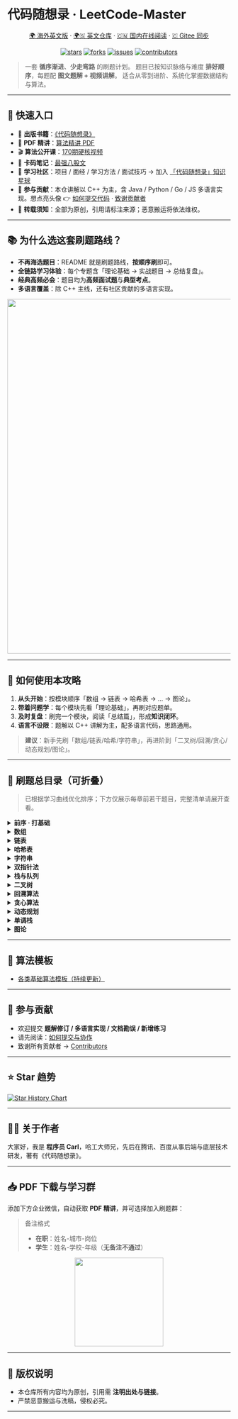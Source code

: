 
# 代码随想录 · LeetCode-Master

<p align="center">
  <a href="https://keetcoder.com/">🌍 海外英文版</a> ·
  <a href="https://github.com/youngyangyang04/keetcoder">🌍🇸 英文仓库</a> ·
  <a href="https://programmercarl.com/">🇨🇳 国内在线阅读</a> ·
  <a href="https://gitee.com/programmercarl/leetcode-master">🇨  Gitee 同步</a>
</p>

<p align="center">
  <a href="https://github.com/youngyangyang04/leetcode-master/stargazers"><img alt="stars" src="https://img.shields.io/github/stars/youngyangyang04/leetcode-master?style=flat&label=Stars"></a>
  <a href="https://github.com/youngyangyang04/leetcode-master/network/members"><img alt="forks" src="https://img.shields.io/github/forks/youngyangyang04/leetcode-master?style=flat&label=Forks"></a>
  <a href="https://github.com/youngyangyang04/leetcode-master/issues"><img alt="issues" src="https://img.shields.io/github/issues/youngyangyang04/leetcode-master?style=flat&label=Issues"></a>
  <a href="https://github.com/youngyangyang04/leetcode-master/graphs/contributors"><img alt="contributors" src="https://img.shields.io/github/contributors/youngyangyang04/leetcode-master?style=flat&label=Contributors"></a>
</p>

> 一套 **循序渐进**、**少走弯路** 的刷题计划。
> 题目已按知识脉络与难度 **排好顺序**，每题配 **图文题解 + 视频讲解**。
> 适合从零到进阶、系统化掌握数据结构与算法。

---

## 🔗 快速入口

- 📘 **出版书籍**：[《代码随想录》](https://union-click.jd.com/jdc?e=618%7Cpc%7C&p=JF8BASMJK1olXwABU1pUCU0SCl8IGV8WVAICU24ZVxNJXF9RXh5UHw0cSgYYXBcIWDoXSQVJQwYAUF1UDEsQHDZNRwYlVEBGPAIccE51dQ1cfjpVCnsHUjYbTkcbM244GFIXWQYAUV5VOHsXBF9adYOj696n5UKJosTCi_g4GmsVWwILVFhZCUIXBWgMK1wVVDZfHAIVXwAnM18LK1wVVBIEJh8PHE1lM18IK1glXQcCVVpYDU8RB2YUG18QXA4BSF5bDEIXBWsJHlgVXAEyVl9cDEInM7GFqyYQWHkHVBY1TUxoBmZtXT7L0LYTKClfCkMWEl8BGCMVCkFGBg01Dg5zSgcJUCxeD2AKNRwzChFKfGx3HQtCDnN3XV0aDB1KM2o4G10VXzY)
- 🧾 **PDF 精讲**：[算法精讲 PDF](https://programmercarl.com/qita/algo_pdf.html)
- 🎬 **算法公开课**：[170期硬核视频](https://www.bilibili.com/video/BV1fA4y1o715)
- 🧠 **卡码笔记**：[最强八股文](https://notes.kamacoder.com/)
- 👥 **学习社区**：项目 / 面经 / 学习方法 / 面试技巧 → 加入 [「代码随想录」知识星球](https://programmercarl.com/other/kstar.html)
- 🤝 **参与贡献**：本仓讲解以 C++ 为主，含 Java / Python / Go / JS 多语言实现。想点亮头像 👉 [如何提交代码](https://www.programmercarl.com/qita/join.html) · [致谢贡献者](https://github.com/youngyangyang04/leetcode-master/graphs/contributors)
- 📢 **转载须知**：全部为原创，引用请标注来源；恶意搬运将依法维权。

---

## 📚 为什么选这套刷题路线？

- **不再海选题目**：README 就是刷题路线，**按顺序刷**即可。
- **全链路学习体验**：每个专题含「理论基础 → 实战题目 → 总结复盘」。
- **经典高频必会**：题目均为**高频面试题**与**典型考点**。
- **多语言覆盖**：除 C++ 主线，还有社区贡献的多语言实现。

<p align="center">
<a href="https://programmercarl.com/xunlian/xunlianying.html" target="_blank">
	<img src="./pics/训练营.png" width="800" />
</a>
</p>

---

## 🚀 如何使用本攻略

1. **从头开始**：按模块顺序「数组 → 链表 → 哈希表 → … → 图论」。
2. **带着问题学**：每个模块先看「理论基础」，再刷对应题单。
3. **及时复盘**：刷完一个模块，阅读「总结篇」，形成**知识闭环**。
4. **语言不设限**：题解以 C++ 讲解为主，配多语言代码，思路通用。

> **建议**：新手先刷「数组/链表/哈希/字符串」，再进阶到「二叉树/回溯/贪心/动态规划/图论」。

---

## 🧭 刷题总目录（可折叠）

> 已根据学习曲线优化排序；下方仅展示每章前若干题目，完整清单请展开查看。

<details>
<summary><b>前序 · 打基础</b></summary>

- [做项目（C++ / Java / Go / 前端 / 测开）](https://programmercarl.com/other/kstar.html)
- 编程语言
  - [C++ 面试与学习指南](https://github.com/youngyangyang04/TechCPP)
  - [语言基础课](https://programmercarl.com/qita/language.html)
  - [23 种设计模式](https://programmercarl.com/ke/shejimoshi.html)
  - [大厂算法笔试题](https://programmercarl.com/ke/bishi.html)
- 工具
  - [一站式 Vim 配置](https://github.com/youngyangyang04/PowerVim)
  - [万字 Git 入门](https://mp.weixin.qq.com/s/Q_O0ey4C9tryPZaZeJocbA)
  - [程序员写文档用什么？](./problems/前序/程序员写文档工具.md)
- 求职
  - [卡码网（ACM 模式练习）](https://kamacoder.com/)
  - [简历怎么写（含模板）](./problems/前序/程序员简历.md)
  - [专业技能怎么写](https://programmercarl.com/other/jianlizhuanye.html)
  - [项目经历怎么写](https://programmercarl.com/other/jianlixiangmu.html)
  - [BAT 面试流程与注意事项](./problems/前序/BAT级别技术面试流程和注意事项都在这里了.md)
- 算法性能分析
  - [时间复杂度全解](./problems/前序/时间复杂度.md)
  - [O(n) 也会超时？](./problems/前序/算法超时.md)
  - [递归的时空复杂度](./problems/前序/递归算法的时间复杂度.md)
  - [空间复杂度常见疑问](./problems/前序/空间复杂度.md)
  - [内存消耗那些事](./problems/前序/内存消耗.md)
</details>

<details>
<summary><b>数组</b></summary>

- [数组理论基础](./problems/数组理论基础.md)
- [704. 二分查找](./problems/0704.二分查找.md)
- [27. 移除元素](./problems/0027.移除元素.md)
- [977. 有序数组的平方](./problems/0977.有序数组的平方.md)
- [209. 长度最小的子数组](./problems/0209.长度最小的子数组.md)
- [59. 螺旋矩阵 II](./problems/0059.螺旋矩阵II.md)
- [数组总结篇](./problems/数组总结篇.md)
</details>

<details>
<summary><b>链表</b></summary>

- [链表理论基础](./problems/链表理论基础.md)
- [203. 移除链表元素](./problems/0203.移除链表元素.md)
- [707. 设计链表](./problems/0707.设计链表.md)
- [206. 反转链表](./problems/0206.翻转链表.md)
- [142. 环形链表 II](./problems/0142.环形链表II.md)
- [链表总结篇](./problems/链表总结篇.md)
</details>

<details>
<summary><b>哈希表</b></summary>

- [哈希表理论基础](./problems/哈希表理论基础.md)
- [242. 有效的字母异位词](./problems/0242.有效的字母异位词.md)
- [1. 两数之和](./problems/0001.两数之和.md)
- [15. 三数之和](./problems/0015.三数之和.md)
- [哈希表总结篇](./problems/哈希表总结.md)
</details>

<details>
<summary><b>字符串</b></summary>

- [344. 反转字符串](./problems/0344.反转字符串.md)
- [151. 翻转字符串里的单词](./problems/0151.翻转字符串里的单词.md)
- [KMP 通关](./problems/0028.实现strStr.md)
- [459. 重复的子字符串](./problems/0459.重复的子字符串.md)
- [字符串总结篇](./problems/字符串总结.md)
</details>

<details>
<summary><b>双指针法</b></summary>

- [数组 · 27. 移除元素](./problems/0027.移除元素.md)
- [链表 · 19. 删除倒数第 N 个](./problems/0019.删除链表的倒数第N个节点.md)
- [15. 三数之和](./problems/0015.三数之和.md)
- [18. 四数之和](./problems/0018.四数之和.md)
- [双指针总结篇](./problems/双指针总结.md)
</details>

<details>
<summary><b>栈与队列</b></summary>

- [理论基础](./problems/栈与队列理论基础.md)
- [232. 用栈实现队列](./problems/0232.用栈实现队列.md)
- [20. 有效的括号](./problems/0020.有效的括号.md)
- [239. 滑动窗口最大值](./problems/0239.滑动窗口最大值.md)
- [347. 前 K 个高频元素](./problems/0347.前K个高频元素.md)
- [总结篇](./problems/栈与队列总结.md)
</details>

<details>
<summary><b>二叉树</b></summary>

- [二叉树理论基础](./problems/二叉树理论基础.md)
- [递归遍历 / 迭代遍历 / 统一迭代](./problems/二叉树的递归遍历.md)
- [102. 层序遍历](./problems/0102.二叉树的层序遍历.md)
- [226. 翻转二叉树](./problems/0226.翻转二叉树.md)
- [98. 验证二叉搜索树](./problems/0098.验证二叉搜索树.md)
- [236. 最近公共祖先](./problems/0236.二叉树的最近公共祖先.md)
- [二叉树总结篇](./problems/二叉树总结篇.md)
</details>

<details>
<summary><b>回溯算法</b></summary>

- [回溯理论基础](./problems/回溯算法理论基础.md)
- [77. 组合 / 优化](./problems/0077.组合.md)
- [39/40. 组合总和（I/II）](./problems/0039.组合总和.md)
- [46/47. 全排列（I/II）](./problems/0046.全排列.md)
- [51. N 皇后 · 37. 解数独](./problems/0051.N皇后.md)
- [回溯总结篇](./problems/回溯总结.md)
</details>

<details>
<summary><b>贪心算法</b></summary>

- [贪心理论基础](./problems/贪心算法理论基础.md)
- [455. 分发饼干](./problems/0455.分发饼干.md)
- [53. 最大子序和](./problems/0053.最大子序和.md)
- [55/45. 跳跃游戏（I/II）](./problems/0055.跳跃游戏.md)
- [134. 加油站 / 135. 分发糖果](./problems/0134.加油站.md)
- [贪心总结篇](./problems/贪心算法总结篇.md)
</details>

<details>
<summary><b>动态规划</b></summary>

- [动规总览与思维方式](./problems/动态规划理论基础.md)
- 入门：509. 斐波那契 · 70. 爬楼梯 · 746. 使用最小花费爬楼梯
- 经典：62/63. 不同路径 · 322. 零钱兑换 · 279. 完全平方数
- 背包：01/完全/多重背包与模板、子集和、组合数
- 股票：121/122/123/188/309/714 系列
- 子序列：300 LIS、1143 LCS、72 编辑距离、516 最长回文子序列
- [背包总结篇](./problems/背包总结篇.md) · [股票总结篇](./problems/动态规划-股票问题总结篇.md) · [动规总结篇](./problems/动态规划总结篇.md)
</details>

<details>
<summary><b>单调栈</b></summary>

- [739. 每日温度](./problems/0739.每日温度.md)
- [496/503. 下一个更大元素 I/II](./problems/0496.下一个更大元素I.md)
- [42. 接雨水 · 84. 柱状图最大矩形](./problems/0042.接雨水.md)
</details>

<details>
<summary><b>图论</b></summary>

- [图论发布说明](./problems/qita/tulunfabu.md)
- 搜索：DFS / BFS、岛屿问题系列、可达性
- 并查集：冗余连接 I/II、连通性判定
- 最小生成树：Prim / Kruskal
- 最短路：Dijkstra（朴素/堆）· Bellman-Ford · SPFA · Floyd · A*
- [最短路总结篇](./problems/kamacoder/最短路问题总结篇.md) · [图论总结篇](./problems/kamacoder/图论总结篇.md)
</details>

---

## 🧩 算法模板

- [各类基础算法模板（持续更新）](https://github.com/youngyangyang04/leetcode/blob/master/problems/算法模板.md)

---

## 🙌 参与贡献

- 欢迎提交 **题解修订 / 多语言实现 / 文档勘误 / 新增练习**
- 请先阅读：[如何提交与协作](https://www.programmercarl.com/qita/join.html)
- 致谢所有贡献者 → [Contributors](https://github.com/youngyangyang04/leetcode-master/graphs/contributors)

---

## ⭐ Star 趋势

[![Star History Chart](https://api.star-history.com/svg?repos=youngyangyang04/leetcode-master&type=Date)](https://star-history.com/#youngyangyang04/leetcode-master&Date)

---

## 👨‍💻 关于作者

大家好，我是 **程序员 Carl**，哈工大师兄，先后在腾讯、百度从事后端与底层技术研发，著有《代码随想录》。

---

## 📥 PDF 下载与学习群

添加下方企业微信，自动获取 **PDF 精讲**，并可选择加入刷题群：
> 备注格式
> - **在职**：姓名-城市-岗位
> - **学生**：姓名-学校-年级（**无备注不通过**）

<p align="center">
  <img src="https://file1.kamacoder.com/i/algo/shuati20250519.jpg" width="200" height="200" />
</p>

---

## 📜 版权说明

- 本仓库所有内容均为原创，引用需 **注明出处与链接**。
- 严禁恶意搬运与洗稿，侵权必究。

---

